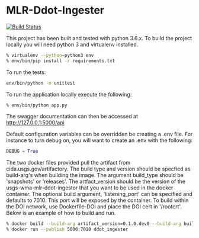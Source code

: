 # MLR-Ddot-Ingester
[![Build Status](https://travis-ci.org/USGS-CIDA/MLR-Ddot-Ingester.svg?branch=master)](https://travis-ci.org/USGS-CIDA/MLR-Ddot-Ingester)

This project has been built and tested with python 3.6.x. To build the project locally you will need
python 3 and virtualenv installed.
```bash
% virtualenv --python=python3 env
% env/bin/pip install -r requirements.txt
```
To run the tests:
```bash
env/bin/python -m unittest
```

To run the application locally execute the following:
```bash
% env/bin/python app.py
```

The swagger documentation can then be accessed at http://127.0.0.1:5000/api

Default configuration variables can be overridden be creating a .env file. For instance to turn debug on, 
you will want to create an .env with the following:
```python
DEBUG = True
```

The two docker files provided pull the artifact from cida.usgs.gov/artifactory. The build type and version should be specfied as
build-arg's when building the image. The argument build_type should be 'snapshots' or 'releases'. The artfact_version 
should be the version of the usgs-wma-mlr-ddot-ingestor that you want to be used in the docker container. 
The optional build argument, 'listening_port' can be specified and defaults to 7010. This port will be exposed 
by the container. To build within the DOI network, use Dockerfile-DOI and place the DOI cert in '/rootcrt'.
Below is an example of how to build and run.
```bash
% docker build --build-arg artifact_version=0.1.0.dev0 --build-arg build_type=snapshots -t ddot_ingester -f Dockerfile-DOI .
% docker run --publish 5000:7010 ddot_ingester
```
